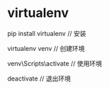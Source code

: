 # virtualenv

pip install virtualenv // 安装

virtualenv venv // 创建环境

venv\Scripts\activate // 使用环境

deactivate // 退出环境